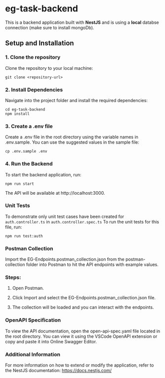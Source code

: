 # eg-task-backend

This is a backend application built with **NestJS** and is using a **local** databse connection (make sure to install mongoDb).

## Setup and Installation

### 1. Clone the repository

Clone the repository to your local machine:

```
git clone <repository-url>
```
### 2. Install Dependencies
Navigate into the project folder and install the required dependencies:
```
cd eg-task-backend
npm install
```
### 3. Create a .env file
Create a .env file in the root directory using the variable names in .env.sample. You can use the suggested values in the sample file:

```
cp .env.sample .env
```

### 4. Run the Backend
To start the backend application, run:
```
npm run start
```
The API will be available at http://localhost:3000.

### Unit Tests
To demonstrate only unit test cases have been created for `auth.controller.ts` in `auth.controller.spec.ts`
To run the unit tests for this file, run:
```
npm run test:auth
```

### Postman Collection
Import the EG-Endpoints.postman_collection.json from the postman-collection folder into Postman to hit the API endpoints with example values.

### Steps:
 1. Open Postman.

 2. Click Import and select the EG-Endpoints.postman_collection.json file.

 3. The collection will be loaded and you can interact with the endpoints.

### OpenAPI Specification
To view the API documentation, open the open-api-spec.yaml file located in the root directory. You can view it using the VSCode OpenAPI extension or copy and paste it into Online Swagger Editor.

### Additional Information
For more information on how to extend or modify the application, refer to the NestJS documentation:
https://docs.nestjs.com/
